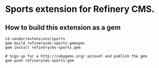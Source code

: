 # Sports extension for Refinery CMS.

## How to build this extension as a gem

    cd vendor/extensions/sports
    gem build refinerycms-sports.gemspec
    gem install refinerycms-sports.gem

    # Sign up for a http://rubygems.org/ account and publish the gem
    gem push refinerycms-sports.gem